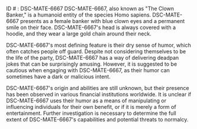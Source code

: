 ID # : DSC-MATE-6667
DSC-MATE-6667, also known as "The Clown Banker," is a humanoid entity of the species Homo sapiens. DSC-MATE-6667 presents as a female banker with blue clown eyes and a permanent smile on their face. DSC-MATE-6667's head is always covered with a hoodie, and they wear a large gold chain around their neck.

DSC-MATE-6667's most defining feature is their dry sense of humor, which often catches people off guard. Despite not considering themselves to be the life of the party, DSC-MATE-6667 has a way of delivering deadpan jokes that can be surprisingly amusing. However, it is suggested to be cautious when engaging with DSC-MATE-6667, as their humor can sometimes have a dark or malicious intent.

DSC-MATE-6667's origin and abilities are still unknown, but their presence has been observed in various financial institutions worldwide. It is unclear if DSC-MATE-6667 uses their humor as a means of manipulating or influencing individuals for their own benefit, or if it is merely a form of entertainment. Further investigation is necessary to determine the full extent of DSC-MATE-6667's capabilities and potential threats to normalcy.